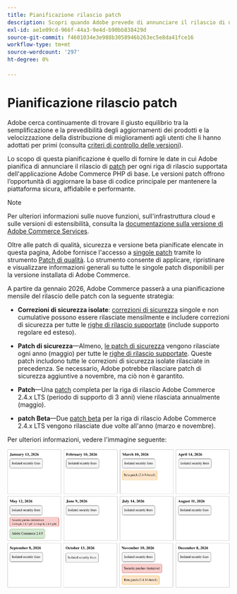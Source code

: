 ```yaml
---
title: Pianificazione rilascio patch
description: Scopri quando Adobe prevede di annunciare il rilascio di nuove patch e correzioni di sicurezza per Adobe Commerce.
exl-id: ae1e09cd-966f-44a3-9e4d-b90bb838429d
source-git-commit: f4601034e3e988b3058946b263ec5e8da41fce16
workflow-type: tm+mt
source-wordcount: '297'
ht-degree: 0%

---
```



# Pianificazione rilascio patch

Adobe cerca continuamente di trovare il giusto equilibrio tra la semplificazione e la prevedibilità degli aggiornamenti dei prodotti e la velocizzazione della distribuzione di miglioramenti agli utenti che li hanno adottati per primi (consulta [criteri di controllo delle versioni](versioning-policy.md)).

Lo scopo di questa pianificazione è quello di fornire le date in cui Adobe pianifica di annunciare il rilascio di [patch](versioning-policy.md#patch-release) per ogni riga di rilascio supportata dell&#39;applicazione Adobe Commerce PHP di base. Le versioni patch offrono l’opportunità di aggiornare la base di codice principale per mantenere la piattaforma sicura, affidabile e performante.

>[!NOTE]
>
>Per ulteriori informazioni sulle nuove funzioni, sull&#39;infrastruttura cloud e sulle versioni di estensibilità, consulta la [documentazione sulla versione di Adobe Commerce Services](https://experienceleague.adobe.com/en/docs/commerce/user-guides/release-information/release-notes-all).

Oltre alle patch di qualità, sicurezza e versione beta pianificate elencate in questa pagina, Adobe fornisce l&#39;accesso a [singole patch](versioning-policy.md#individual-patch) tramite lo strumento [Patch di qualità](../tools/quality-patches-tool/usage.md). Lo strumento consente di applicare, ripristinare e visualizzare informazioni generali su tutte le singole patch disponibili per la versione installata di Adobe Commerce.

A partire da gennaio 2026, Adobe Commerce passerà a una pianificazione mensile del rilascio delle patch con la seguente strategia:

- **Correzioni di sicurezza isolate**: [correzioni di sicurezza](versioning-policy.md#isolated-patch) singole e non cumulative possono essere rilasciate mensilmente e includere correzioni di sicurezza per tutte le [righe di rilascio supportate](lifecycle-policy.md) (include supporto regolare ed esteso).

- **Patch di sicurezza**—Almeno, [le patch di sicurezza](versioning-policy.md#security-patch-release) vengono rilasciate ogni anno (maggio) per tutte le [righe di rilascio supportate](lifecycle-policy.md). Queste patch includono tutte le correzioni di sicurezza isolate rilasciate in precedenza. Se necessario, Adobe potrebbe rilasciare patch di sicurezza aggiuntive a novembre, ma ciò non è garantito.

- **Patch**—Una [patch](versioning-policy.md#patch-release) completa per la riga di rilascio Adobe Commerce 2.4.x LTS (periodo di supporto di 3 anni) viene rilasciata annualmente (maggio).

- **patch Beta**—Due [patch beta](versioning-policy.md#beta-patch-release) per la riga di rilascio Adobe Commerce 2.4.x LTS vengono rilasciate due volte all&#39;anno (marzo e novembre).

Per ulteriori informazioni, vedere l&#39;immagine seguente:

<!-- The SVG source for the following image is located here: /help/assets/release/release-calendar.drawio.svg -->

![Calendario della versione di Adobe Commerce 2026](../assets/release/release-calendar.drawio.png)
